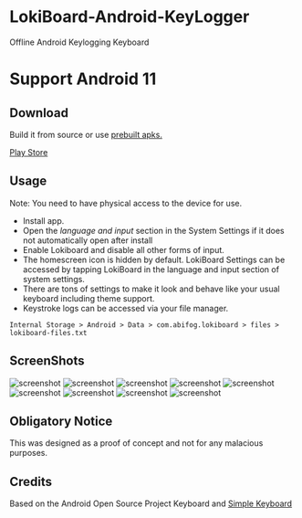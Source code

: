 # LokiBoard-Android-KeyLogger
Offline Android Keylogging Keyboard 

# Support Android 11

## Download

Build it from source or use [prebuilt apks.](https://github.com/IceWreck/LokiBoard-Android-Keylogger/raw/master/releases/LokiBoard-1.1.apk) 

[Play Store](https://play.google.com/store/apps/details?id=com.abifog.lokiboard) 


## Usage

Note: You need to have physical access to the device for use.

* Install app.
* Open the _language and input_ section in the System Settings if it does not automatically open after install
* Enable Lokiboard and disable all other forms of input.
* The homescreen icon is hidden by default. LokiBoard Settings can be accessed by tapping LokiBoard in the language and input section of system settings.
* There are tons of settings to make it look and behave like your usual keyboard including theme support.
* Keystroke logs can be accessed via your file manager. 

`Internal Storage > Android > Data > com.abifog.lokiboard > files > lokiboard-files.txt `

## ScreenShots

![screenshot](https://raw.githubusercontent.com/IceWreck/LokiBoard-Android-Keylogger/master/screenshots/1.png)
![screenshot](https://raw.githubusercontent.com/IceWreck/LokiBoard-Android-Keylogger/master/screenshots/2.png)
![screenshot](https://raw.githubusercontent.com/IceWreck/LokiBoard-Android-Keylogger/master/screenshots/3.png)
![screenshot](https://raw.githubusercontent.com/IceWreck/LokiBoard-Android-Keylogger/master/screenshots/4.png)
![screenshot](https://raw.githubusercontent.com/IceWreck/LokiBoard-Android-Keylogger/master/screenshots/5.png)
![screenshot](https://raw.githubusercontent.com/IceWreck/LokiBoard-Android-Keylogger/master/screenshots/6.png)
![screenshot](https://raw.githubusercontent.com/IceWreck/LokiBoard-Android-Keylogger/master/screenshots/7.png)
![screenshot](https://raw.githubusercontent.com/IceWreck/LokiBoard-Android-Keylogger/master/screenshots/8.png)
![screenshot](https://raw.githubusercontent.com/IceWreck/LokiBoard-Android-Keylogger/master/screenshots/9.png)


## Obligatory Notice
This was designed as a proof of concept and not for any malacious purposes.

## Credits
Based on the Android Open Source Project Keyboard and [Simple Keyboard](https://github.com/rkkr/simple-keyboard/)

